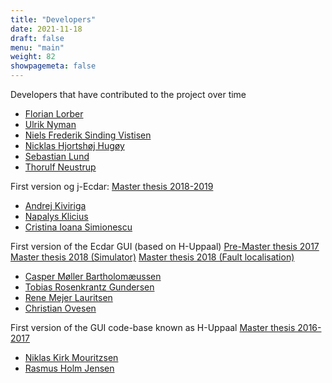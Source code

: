 ```yaml
---
title: "Developers"
date: 2021-11-18
draft: false
menu: "main"
weight: 82
showpagemeta: false
---
```


Developers that have contributed to the project over time

  * [Florian Lorber](https://github.com/florber)
  * [Ulrik Nyman](https://github.com/ulriknyman)
  * [Niels Frederik Sinding Vistisen](https://github.com/Nielswps)
  * [Nicklas Hjortshøj Hugøy](https://github.com/NicklasHugoy)
  * [Sebastian Lund](https://github.com/seblund)
  * [Thorulf Neustrup](https://github.com/thorulf4)

First version og j-Ecdar: [Master thesis 2018-2019](https://projekter.aau.dk/projekter/da/studentthesis/jecdar-02--model-checking-refinement-relations-for-timed-io-automata(ac3fdc2b-a7c5-45a4-b63c-2ad817692ea0).html)

  * [Andrej Kiviriga](https://www.linkedin.com/in/andrej-kiviriga-5981631b6/)
  * [Napalys Klicius](https://www.linkedin.com/in/napalys-klicius/)
  * [Cristina Ioana Simionescu](https://www.linkedin.com/in/cristinasim/) 

First version of the Ecdar GUI (based on H-Uppaal) [Pre-Master thesis 2017](https://homes.cs.aau.dk/~ulrik/ecdar/StudentReports/Ecdar-GUI.pdf) [Master thesis 2018 (Simulator)](https://homes.cs.aau.dk/~ulrik/ecdar/StudentReports/Ecdar-VisualSimulator.pdf) [Master thesis 2018 (Fault localisation)](http://eptcs.web.cse.unsw.edu.au/paper.cgi?GandALF18.11)

  * [Casper Møller Bartholomæussen](https://www.linkedin.com/in/caspermb/)
  * [Tobias Rosenkrantz Gundersen](https://www.linkedin.com/in/tobiasgundersen/)
  * [Rene Mejer Lauritsen](https://www.linkedin.com/in/rene4100/)
  * [Christian Ovesen](https://www.linkedin.com/in/christian-ovesen/)

First version of the GUI code-base known as H-Uppaal [Master thesis 2016-2017](https://homes.cs.aau.dk/~ulrik/HUppaal/H_UPPAAL-10sem.pdf) 

  * [Niklas Kirk Mouritzsen](https://github.com/feupeu)
  * [Rasmus Holm Jensen](https://github.com/Hooolm)




